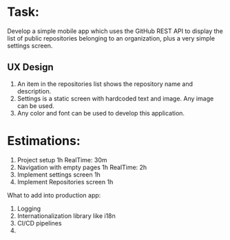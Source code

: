 # Task:
Develop a simple mobile app which uses the GitHub REST API to display the list of public
repositories belonging to an organization, plus a very simple settings screen.

## UX Design
1. An item in the repositories list shows the repository name and description.
2. Settings is a static screen with hardcoded text and image. Any image can be used.
3. Any color and font can be used to develop this application.


# Estimations:
1. Project setup                    1h      RealTime: 30m
2. Navigation with empty pages      1h      RealTime:  2h
3. Implement settings screen        1h   
4. Implement Repositories screen    1h


What to add into production app:
1. Logging
2. Internationalization library like i18n
3. CI/CD pipelines
4. 